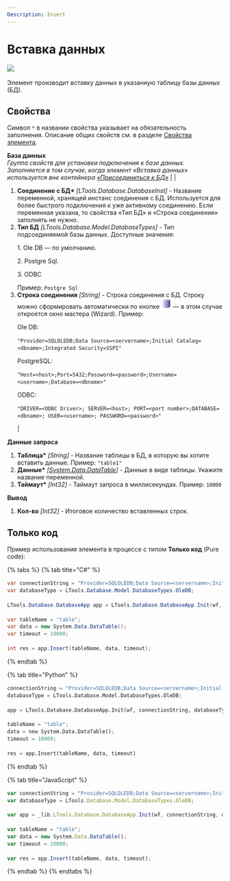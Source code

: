 ```yaml
---
Description: Insert
---
```


# Вставка данных

![](../../.gitbook/assets1/studio-linux-elements-basic/insert-data-activity,.png)

Элемент производит вставку данных в указанную таблицу базы данных (БД).

## Свойства
Символ `*` в названии свойства указывает на обязательность заполнения. Описание общих свойств см. в разделе [Свойства элемента](https://docs.primo-rpa.ru/primo-rpa/primo-studio/process/elements#svoistva-elementa).

**База данных**  
*Группа свойств для установки подключения к базе данных. Заполняется в том случае, когда элемент «Вставка данных» используется вне контейнера [«Присоединиться к БД»](https://docs.primo-rpa.ru/primo-rpa/g_elements/el_basic/els_db/el_db_insertdata)* | |
1. **Соединение с БД\*** *[LTools.Database.DatabaseInst]* - Название переменной, хранящей инстанс соединения с БД. Используется для более быстрого подключения к уже активному соединению. Если переменная указана, то свойства «Тип БД» и «Строка соединения» заполнять не нужно.
1. **Тип БД** *[LTools.Database.Model.DatabaseTypes]* - Тип подсоединяемой базы данных. Доступные значения: <p>1. Ole DB — по умолчанию.</p> <p>2. Postgre Sql.</p> <p>3. ODBC</p> Пример: `Postgre Sql` 
1. **Строка соединения** *[String]* - Строка соединения с БД. Строку можно сформировать автоматически по кнопке <img src="../../../.gitbook/assets/connection_editor_button.png" alt="" data-size="line"> — в этом случае откроется окно мастера (Wizard). Пример: <p>Ole DB:</p> <p>`"Provider=SQLOLEDB;Data Source=<servername>;Initial Catalog=<dbname>;Integrated Security=SSPI"`</p> <p>PostgreSQL:</p> <p> `"Host=<host>;Port=5432;Password=<password>;Username=<username>;Database=<dbname>"`</p> <p>ODBC:</p> <p>`"DRIVER=<ODBC Driver>; SERVER=<host>; PORT=<port number>;DATABASE=<dbname>; USER=<username>; PASSWORD=<password>"`</p> |

**Данные запроса** 
1. **Таблица\*** *[String]* - Название таблицы в БД, в которую вы хотите вставить данные. Пример: `"table1"`
1. **Данные\*** *[[System.Data.DataTable](https://learn.microsoft.com/ru-ru/dotnet/api/system.data.datatable?view=net-5.0)]* - Данные в виде таблицы. Укажите название переменной.
1. **Таймаут\*** *[Int32]* - Таймаут запроса в миллисекундах. Пример: `10000`

**Вывод** 
1. **Кол-во** *[Int32]* - Итоговое количество вставленных строк.

## Только код

Пример использования элемента в процессе с типом **Только код** (Pure code):

{% tabs %}
{% tab title="C#" %}
```csharp
var connectionString = "Provider=SQLOLEDB;Data Source=<servername>;Initial Catalog=<dbname>;Integrated Security=SSPI";
var databaseType = LTools.Database.Model.DatabaseTypes.OleDB;

LTools.Database.DatabaseApp app = LTools.Database.DatabaseApp.Init(wf, connectionString, databaseType);

var tableName = "table";
var data = new System.Data.DataTable();
var timeout = 10000;

int res = app.Insert(tableName, data, timeout);
```
{% endtab %}

{% tab title="Python" %}
```python
connectionString = "Provider=SQLOLEDB;Data Source=<servername>;Initial Catalog=<dbname>;Integrated Security=SSPI";
databaseType = LTools.Database.Model.DatabaseTypes.OleDB;

app = LTools.Database.DatabaseApp.Init(wf, connectionString, databaseType)

tableName = "table";
data = new System.Data.DataTable();
timeout = 10000;

res = app.Insert(tableName, data, timeout)
```
{% endtab %}

{% tab title="JavaScript" %}
```javascript
var connectionString = "Provider=SQLOLEDB;Data Source=<servername>;Initial Catalog=<dbname>;Integrated Security=SSPI";
var databaseType = LTools.Database.Model.DatabaseTypes.OleDB;

var app = _lib.LTools.Database.DatabaseApp.Init(wf, connectionString, databaseType);

var tableName = "table";
var data = new System.Data.DataTable();
var timeout = 10000;

var res = app.Insert(tableName, data, timeout);
```
{% endtab %}
{% endtabs %}
